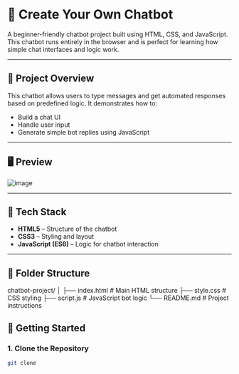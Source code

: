 # 🤖 Create Your Own Chatbot

A beginner-friendly chatbot project built using HTML, CSS, and JavaScript. This chatbot runs entirely in the browser and is perfect for learning how simple chat interfaces and logic work.

---

## 📌 Project Overview

This chatbot allows users to type messages and get automated responses based on predefined logic. It demonstrates how to:

- Build a chat UI
- Handle user input
- Generate simple bot replies using JavaScript

---

## 🖥️ Preview

![image](https://github.com/user-attachments/assets/5455462a-ed0d-4549-9ebf-c99eabaff2b8)


---

## 🧰 Tech Stack

- **HTML5** – Structure of the chatbot
- **CSS3** – Styling and layout
- **JavaScript (ES6)** – Logic for chatbot interaction

---

## 📁 Folder Structure

chatbot-project/
│
├── index.html # Main HTML structure
├── style.css # CSS styling
├── script.js # JavaScript bot logic
└── README.md # Project instructions


## 🚀 Getting Started

### 1. Clone the Repository

```bash
git clone
